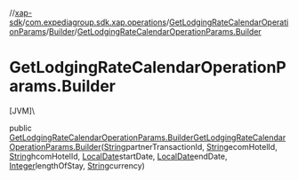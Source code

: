 //[xap-sdk](../../../../index.md)/[com.expediagroup.sdk.xap.operations](../../index.md)/[GetLodgingRateCalendarOperationParams](../index.md)/[Builder](index.md)/[GetLodgingRateCalendarOperationParams.Builder](-get-lodging-rate-calendar-operation-params.-builder.md)

# GetLodgingRateCalendarOperationParams.Builder

[JVM]\

public [GetLodgingRateCalendarOperationParams.Builder](index.md)[GetLodgingRateCalendarOperationParams.Builder](-get-lodging-rate-calendar-operation-params.-builder.md)([String](https://docs.oracle.com/javase/8/docs/api/java/lang/String.html)partnerTransactionId, [String](https://docs.oracle.com/javase/8/docs/api/java/lang/String.html)ecomHotelId, [String](https://docs.oracle.com/javase/8/docs/api/java/lang/String.html)hcomHotelId, [LocalDate](https://docs.oracle.com/javase/8/docs/api/java/time/LocalDate.html)startDate, [LocalDate](https://docs.oracle.com/javase/8/docs/api/java/time/LocalDate.html)endDate, [Integer](https://docs.oracle.com/javase/8/docs/api/java/lang/Integer.html)lengthOfStay, [String](https://docs.oracle.com/javase/8/docs/api/java/lang/String.html)currency)
